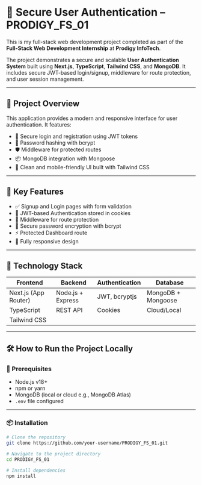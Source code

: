 # 🚀 Secure User Authentication – PRODIGY_FS_01

This is my  full-stack web development project completed as part of the **Full-Stack Web Development Internship** at **Prodigy InfoTech**.

The project demonstrates a secure and scalable **User Authentication System** built using **Next.js**, **TypeScript**, **Tailwind CSS**, and **MongoDB**. It includes secure JWT-based login/signup, middleware for route protection, and user session management.

---

## 📌 Project Overview

This application provides a modern and responsive interface for user authentication. It features:
- 🔐 Secure login and registration using JWT tokens
- 🧠 Password hashing with bcrypt
- 🛡️ Middleware for protected routes
- 📦 MongoDB integration with Mongoose
- 🎨 Clean and mobile-friendly UI built with Tailwind CSS

---

## 🌟 Key Features

- ✅ Signup and Login pages with form validation  
- 🔑 JWT-based Authentication stored in cookies  
- 🧩 Middleware for route protection  
- 🧮 Secure password encryption with bcrypt  
- ⚡ Protected Dashboard route  
- 📱 Fully responsive design  

---

## 🧰 Technology Stack

| Frontend        | Backend        | Authentication | Database |
|-----------------|----------------|----------------|----------|
| Next.js (App Router) | Node.js + Express | JWT, bcryptjs | MongoDB + Mongoose |
| TypeScript      | REST API       | Cookies        | Cloud/Local |
| Tailwind CSS    |                |                |          |

---

## 🛠️ How to Run the Project Locally

### 🔧 Prerequisites

- Node.js v18+
- npm or yarn
- MongoDB (local or cloud e.g., MongoDB Atlas)
- `.env` file configured

---

### 📦 Installation

```bash
# Clone the repository
git clone https://github.com/your-username/PRODIGY_FS_01.git

# Navigate to the project directory
cd PRODIGY_FS_01

# Install dependencies
npm install
